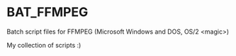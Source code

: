 # BAT_FFMPEG
Batch script files for FFMPEG (Microsoft Windows and DOS, OS/2 &lt;magic>)

My collection of scripts :)
